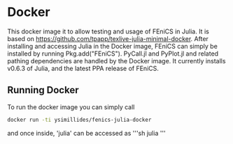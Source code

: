 # Docker
This docker image it to allow testing and usage of FEniCS in Julia.
It is based on https://github.com/tpapp/texlive-julia-minimal-docker. 
After installing and accessing Julia in the Docker image, FEniCS can simply be installed by running Pkg.add("FEniCS").
PyCall.jl and PyPlot.jl and related pathing dependencies are handled by the Docker image. It currently installs v0.6.3 of Julia, and the latest PPA release of FEniCS.


## Running Docker

To run the docker image you can simply call
```sh
docker run -ti ysimillides/fenics-julia-docker 
```
and once inside, 'julia' can be accessed as
'''sh
julia
'''
